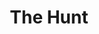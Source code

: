 ---
title: "The Hunt"

year: 2012

director: "Thomas Vinterberg"

summary: "A false accusation of the worst kind starts to crush a man, and a community"

comment: "Despite hand-held cameras, this is a danish movie that is not annying to watch!"

image: "https://media.giphy.com/media/60rOT9tDsR7CTpQXHi/giphy.gif"

imdb: "https://www.imdb.com/title/tt2106476/"

quotes:
---